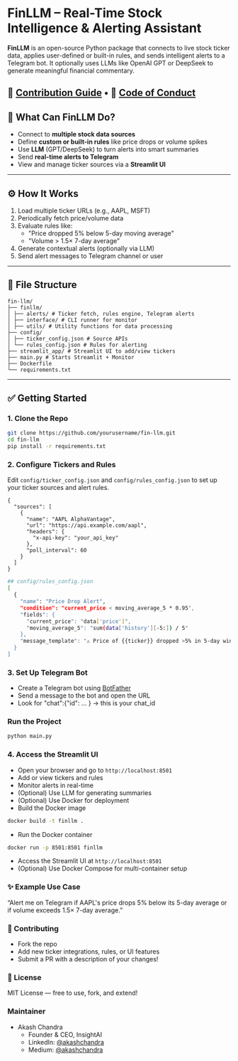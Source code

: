 # FinLLM – Real-Time Stock Intelligence & Alerting Assistant


**FinLLM** is an open-source Python package that connects to live stock ticker data, applies user-defined or built-in rules, and sends intelligent alerts to a Telegram bot. It optionally uses LLMs like OpenAI GPT or DeepSeek to generate meaningful financial commentary.

📘 [**Contribution Guide**](CONTRIBUTING.md) • 📜 [**Code of Conduct**](CODE_OF_CONDUCT.md)
---

## 🚀 What Can FinLLM Do?

- Connect to **multiple stock data sources**
- Define **custom or built-in rules** like price drops or volume spikes
- Use **LLM** (GPT/DeepSeek) to turn alerts into smart summaries
- Send **real-time alerts to Telegram**
- View and manage ticker sources via a **Streamlit UI**

---

## ⚙️ How It Works

1. Load multiple ticker URLs (e.g., AAPL, MSFT)
2. Periodically fetch price/volume data
3. Evaluate rules like:
   - "Price dropped 5% below 5-day moving average"
   - "Volume > 1.5× 7-day average"
4. Generate contextual alerts (optionally via LLM)
5. Send alert messages to Telegram channel or user

---

## 🧾 File Structure
```
fin-llm/ 
├── finllm/ 
│ ├── alerts/ # Ticker fetch, rules engine, Telegram alerts 
│ ├── interface/ # CLI runner for monitor 
│ ├── utils/ # Utility functions for data processing
├── config/ 
│ ├── ticker_config.json # Source APIs
│ └── rules_config.json # Rules for alerting 
├── streamlit_app/ # Streamlit UI to add/view tickers 
├── main.py # Starts Streamlit + Monitor 
├── Dockerfile 
└── requirements.txt
```


---

## ✅ Getting Started

### 1. Clone the Repo

```bash
git clone https://github.com/yourusername/fin-llm.git
cd fin-llm
pip install -r requirements.txt
```

### 2. Configure Tickers and Rules
Edit `config/ticker_config.json` and `config/rules_config.json` to set up your ticker sources and alert rules.
```
{
  "sources": [
    {
      "name": "AAPL AlphaVantage",
      "url": "https://api.example.com/aapl",
      "headers": {
        "x-api-key": "your_api_key"
      },
      "poll_interval": 60
    }
  ]
}
```

```bash
## config/rules_config.json
[
  {
    "name": "Price Drop Alert",
    "condition": "current_price < moving_average_5 * 0.95",
    "fields": {
      "current_price": "data['price']",
      "moving_average_5": "sum(data['history'][-5:]) / 5"
    },
    "message_template": "⚠️ Price of {{ticker}} dropped >5% in 5-day window!"
  }
]
```

### 3. Set Up Telegram Bot
- Create a Telegram bot using [BotFather](https://core.telegram.org/bots#botfather)
- Send a message to the bot and open the URL
- Look for "chat":{"id": ... } → this is your chat_id

### Run the Project
```bash
python main.py
```

### 4. Access the Streamlit UI
- Open your browser and go to `http://localhost:8501`
- Add or view tickers and rules
- Monitor alerts in real-time
- (Optional) Use LLM for generating summaries
- (Optional) Use Docker for deployment
- Build the Docker image
```bash
docker build -t finllm .
```
- Run the Docker container
```bash
docker run -p 8501:8501 finllm
```
- Access the Streamlit UI at `http://localhost:8501`
- (Optional) Use Docker Compose for multi-container setup

### ✨ Example Use Case
“Alert me on Telegram if AAPL's price drops 5% below its 5-day average or if volume exceeds 1.5× 7-day average.”

### 🤝 Contributing
* Fork the repo
* Add new ticker integrations, rules, or UI features
* Submit a PR with a description of your changes!

### 📜 License
MIT License — free to use, fork, and extend!

### Maintainer
* Akash Chandra
  * Founder & CEO, InsightAI
  * LinkedIn: [@akashchandra](https://www.linkedin.com/in/akashchandra049/)
  * Medium: [@akashchandra](@akashchandra733)


